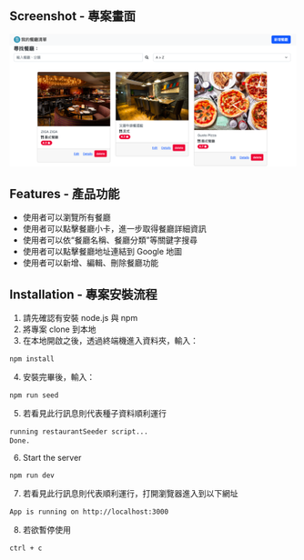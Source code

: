 ## Screenshot - 專案畫面

![MyImage](https://github.com/newm1n/ac_restaurantlist_CRUD/blob/main/public/images/A8.png)

## Features - 產品功能

- 使用者可以瀏覽所有餐廳
- 使用者可以點擊餐廳小卡，進一步取得餐廳詳細資訊
- 使用者可以依“餐廳名稱、餐廳分類”等關鍵字搜尋
- 使用者可以點擊餐廳地址連結到 Google 地圖
- 使用者可以新增、編輯、刪除餐廳功能

## Installation - 專案安裝流程

1. 請先確認有安裝 node.js 與 npm
2. 將專案 clone 到本地
3. 在本地開啟之後，透過終端機進入資料夾，輸入：

```
npm install
```

4. 安裝完畢後，輸入：

```
npm run seed
```

5. 若看見此行訊息則代表種子資料順利運行

```
running restaurantSeeder script...
Done.
```

6. Start the server

```
npm run dev
```

7. 若看見此行訊息則代表順利運行，打開瀏覽器進入到以下網址

```
App is running on http://localhost:3000
```

8. 若欲暫停使用

```
ctrl + c
```
